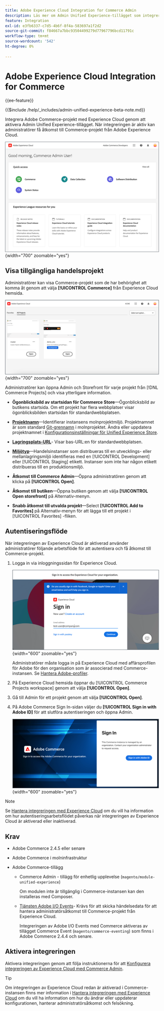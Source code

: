 ```yaml
---
title: Adobe Experience Cloud Integration for Commerce Admin
description: Läs mer om Admin Unified Experience-tillägget som integrerar handel med Experience Cloud så att kunderna kan komma åt Commerce-projekt från Experience Cloud hemsida.
feature: Integration
exl-id: e3fb6337-c7d5-4b6f-8f4a-583697a1f2d2
source-git-commit: f84667a7bbc93504499279d77967796bcd11791c
workflow-type: tm+mt
source-wordcount: '542'
ht-degree: 0%

---
```


# Adobe Experience Cloud Integration for Commerce

{{ee-feature}}

{{$include /help/_includes/admin-unified-experience-beta-note.md}}

Integrera Adobe Commerce-projekt med Experience Cloud genom att aktivera Admin Unified Experience-tillägget. När integreringen är aktiv kan administratörer få åtkomst till Commerce-projekt från Adobe Experience Cloud.

![Få tillgång till Commerce från Experience Cloud hemsida](./assets/admin-uex-home-page.png){width="700" zoomable="yes"}

## Visa tillgängliga handelsprojekt

Administratörer kan visa Commerce-projekt som de har behörighet att komma åt genom att välja **[!UICONTROL Commerce]** från Experience Cloud hemsida.

![Arbetsytan för Commerce Projects på Experience Cloud](./assets/admin-uex-commerce-projects-home.png){width="700" zoomable="yes"}

Administratörer kan öppna Admin och Storefront för varje projekt från [!DNL Commerce Projects] och visa ytterligare information.

- **Ögonblicksbild av startsidan för Commerce Store**—Ögonblicksbild av butikens startsida. Om ett projekt har flera webbplatser visar ögonblicksbilden startsidan för standardwebbplatsen.

- **[Projektnamn](https://experienceleague.adobe.com/docs/commerce-cloud-service/user-guide/architecture/pro-develop-deploy-workflow.html)**—Identifierar instansens molnprojektmiljö. Projektnamnet är som standard [Git-grennamn](https://experienceleague.adobe.com/docs/commerce-cloud-service/user-guide/project/console-branches.html) i molnprojektet. Ändra eller uppdatera projektnamnet i [Konfigurationsinställningar för Unified Experience Store](admin-unified-experience-integration-manage.md#manage-the-integration-from-the-admin).

- **[Lagringsplats-URL](../stores-purchase/store-urls.md)**- Visar bas-URL:en för standardwebbplatsen.

- **[Miljötyp](https://experienceleague.adobe.com/docs/commerce-cloud-service/user-guide/architecture/pro-develop-deploy-workflow.html)**—Handelsinstanser som distribueras till en utvecklings- eller mellanlagringsmiljö identifieras med en [!UICONTROL Development] eller [!UICONTROL Staging] etikett. Instanser som inte har någon etikett distribueras till en produktionsmiljö.

- **Åtkomst till Commerce Admin**—Öppna administratören genom att klicka på **[!UICONTROL Open]**.

- **Åtkomst till butiken**—Öppna butiken genom att välja **[!UICONTROL Open storefront]** på Alternativ-menyn.

- **Snabb åtkomst till utvalda projekt**—Select **[!UICONTROL Add to Favorites]** på Alternativ-menyn för att lägga till ett projekt i [!UICONTROL Favorites] -fliken.

## Autentiseringsflöde

När integreringen av Experience Cloud är aktiverad använder administratörer följande arbetsflöde för att autentisera och få åtkomst till Commerce-projekt.

1. Logga in via inloggningssidan för Experience Cloud.

   ![Experience Cloud inloggningssida](./assets/admin-uex-experience-cloud-login.png){width="600" zoomable="yes"}

   Administratörer måste logga in på Experience Cloud med affärsprofilen för Adobe för den organisation som är associerad med Commerce-instansen. Se [Hantera Adobe-profiler](https://helpx.adobe.com/enterprise/using/manage-adobe-profiles.html).

1. På Experience Cloud hemsida öppnar du [!UICONTROL Commerce Projects workspace] genom att välja **[!UICONTROL Open]**.

1. Gå till Admin för ett projekt genom att välja **[!UICONTROL Open]**.

1. På Adobe Commerce Sign In-sidan väljer du **[!UICONTROL Sign in with Adobe ID]** för att slutföra autentiseringen och öppna Admin.

   ![Inloggningssida för Adobe Commerce](./assets/admin-adobeid-login.png){width="600" zoomable="yes"}

>[!NOTE]
>
>Se [Hantera integreringen med Experience Cloud](admin-unified-experience-integration-manage.md) om du vill ha information om hur autentiseringsarbetsflödet påverkas när integreringen av Experience Cloud är aktiverad eller inaktiverad.

## Krav

- Adobe Commerce 2.4.5 eller senare
- Adobe Commerce i molninfrastruktur
- Adobe Commerce-tillägg

   - Commerce Admin - tillägg för enhetlig upplevelse (`magento/module-unified-experience`)

     Om modulen inte är tillgänglig i Commerce-instansen kan den installeras med Composer.

   - [Tjänsten Adobe I/O Events](https://developer.adobe.com/commerce/extensibility/events/)- Krävs för att skicka händelsedata för att hantera administratörsåtkomst till Commerce-projekt från Experience Cloud.

     Integreringen av Adobe I/O Events med Commerce aktiveras av tillägget Commerce Event (`magento/commerce-eventing`) som finns i Adobe Commerce 2.4.4 och senare.

## Aktivera integreringen

Aktivera integreringen genom att följa instruktionerna för att [Konfigurera integreringen av Experience Cloud med Commerce Admin](admin-unified-experience-integration-configure.md).

>[!TIP]
>
>Om integreringen av Experience Cloud redan är aktiverad i Commerce-instansen finns mer information i [Hantera integreringen med Experience Cloud](admin-unified-experience-integration-manage.md) om du vill ha information om hur du ändrar eller uppdaterar konfigurationen, hanterar administratörsåtkomst och felsökning.
